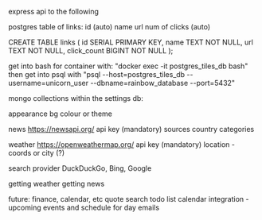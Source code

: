 express api to the following

postgres table of links:
    id (auto)
    name
    url
    num of clicks (auto)

CREATE TABLE links (
    id SERIAL PRIMARY KEY,
    name TEXT NOT NULL,
    url TEXT NOT NULL,
    click_count BIGINT NOT NULL
);

get into bash for container with: "docker exec -it postgres_tiles_db bash"
then get into psql with "psql --host=postgres_tiles_db --username=unicorn_user --dbname=rainbow_database --port=5432"

mongo collections within the settings db:

appearance
    bg colour or theme

news
    https://newsapi.org/ api key (mandatory)
    sources
    country
    categories

weather
    https://openweathermap.org/ api key (mandatory)
    location - coords or city (?)

search provider
    DuckDuckGo, Bing, Google

getting weather
getting news

future:
    finance, calendar, etc
    quote
    search
    todo list
    calendar integration - upcoming events and schedule for day
    emails